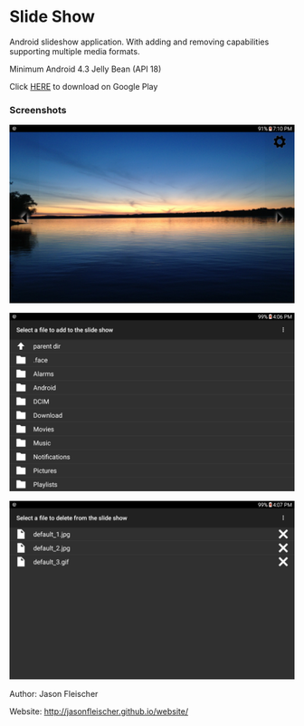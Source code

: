 # Slide Show
Android slideshow application. With adding and removing capabilities supporting multiple media formats.

Minimum Android 4.3 Jelly Bean (API 18)

Click [HERE](https://play.google.com/store/apps/details?id=com.jfleischer.slideshow) to download on Google Play

### Screenshots
![main](/screenshots/main.png)

![add](/screenshots/add.png)

![remove](/screenshots/remove.png)


Author: Jason Fleischer

Website: http://jasonfleischer.github.io/website/
